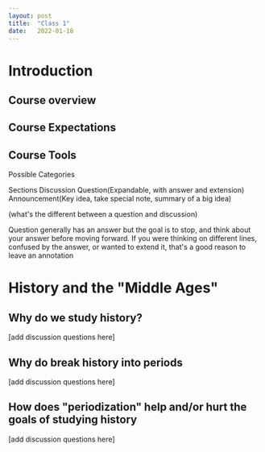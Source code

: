 ```yaml
---
layout: post
title:  "Class 1"
date:   2022-01-18
---
```


# Introduction 

## Course overview
## Course Expectations
## Course Tools

Possible Categories

Sections
Discussion
Question(Expandable, with answer and extension)
Announcement(Key idea, take special note, summary of a big idea)

(what's the different between a question and discussion)

Question generally has an answer but the goal is to stop, and think about your answer before moving forward. If you were thinking on different lines, confused by the answer, or wanted to extend it, that's a good reason to leave an annotation

# History and the "Middle Ages"

## Why do we study history?

[add discussion questions here]

## Why do break history into periods

[add discussion questions here]

## How does "periodization" help and/or hurt the goals of studying history

[add discussion questions here]
